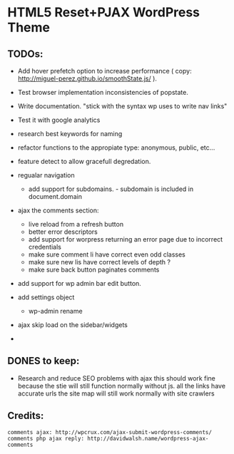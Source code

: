 #  HTML5 Reset+PJAX WordPress Theme


## TODOs:
- Add hover prefetch option to increase performance ( copy: http://miguel-perez.github.io/smoothState.js/ ).
- Test browser implementation inconsistencies of popstate.
- Write documentation. "stick with the syntax wp uses to write nav links"
- Test it with google analytics
- research best keywords for naming
- refactor functions to the appropiate type: anonymous, public, etc...
- feature detect to allow gracefull degredation.

- regualar navigation
	- add support for subdomains. - subdomain is included in document.domain

- ajax the comments section:
	- live reload from a refresh button
	- better error descriptors
	- add support for worpress returning an error page due to incorrect credentials
	- make sure comment li have correct even odd classes
	- make sure new lis have correct levels of depth ?
	- make sure back button paginates comments
- add support for wp admin bar edit button.
- add settings object
	+ wp-admin rename
- ajax skip load on the sidebar/widgets
- 

## DONES to keep:
- Research and reduce SEO problems with ajax
	this should work fine because the stie will still function normally without js. 
	all the links have accurate urls
	the site map will still work normally with site crawlers 
	

## Credits:
	comments ajax: http://wpcrux.com/ajax-submit-wordpress-comments/
	comments php ajax reply: http://davidwalsh.name/wordpress-ajax-comments

